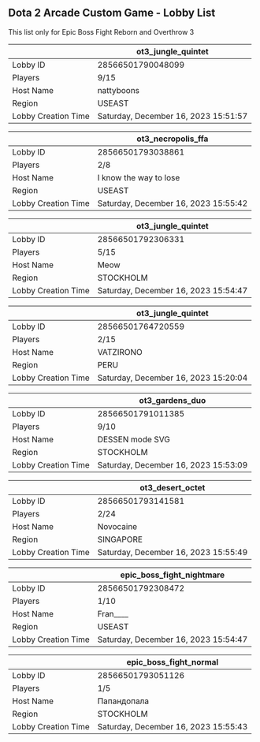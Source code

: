 ## Dota 2 Arcade Custom Game - Lobby List

This list only for Epic Boss Fight Reborn and Overthrow 3

|  | ot3_jungle_quintet |
| ------ | ------ |
| Lobby ID | 28566501790048099 |
| Players | 9/15 |
| Host Name | nattyboons |
| Region | USEAST |
| Lobby Creation Time | Saturday, December 16, 2023 15:51:57 |


|  | ot3_necropolis_ffa |
| ------ | ------ |
| Lobby ID | 28566501793038861 |
| Players | 2/8 |
| Host Name | I know the way to lose |
| Region | USEAST |
| Lobby Creation Time | Saturday, December 16, 2023 15:55:42 |


|  | ot3_jungle_quintet |
| ------ | ------ |
| Lobby ID | 28566501792306331 |
| Players | 5/15 |
| Host Name | Meow |
| Region | STOCKHOLM |
| Lobby Creation Time | Saturday, December 16, 2023 15:54:47 |


|  | ot3_jungle_quintet |
| ------ | ------ |
| Lobby ID | 28566501764720559 |
| Players | 2/15 |
| Host Name | VATZIRONO |
| Region | PERU |
| Lobby Creation Time | Saturday, December 16, 2023 15:20:04 |


|  | ot3_gardens_duo |
| ------ | ------ |
| Lobby ID | 28566501791011385 |
| Players | 9/10 |
| Host Name | DESSEN mode SVG |
| Region | STOCKHOLM |
| Lobby Creation Time | Saturday, December 16, 2023 15:53:09 |


|  | ot3_desert_octet |
| ------ | ------ |
| Lobby ID | 28566501793141581 |
| Players | 2/24 |
| Host Name | Novocaine |
| Region | SINGAPORE |
| Lobby Creation Time | Saturday, December 16, 2023 15:55:49 |


|  | epic_boss_fight_nightmare |
| ------ | ------ |
| Lobby ID | 28566501792308472 |
| Players | 1/10 |
| Host Name | Fran____ |
| Region | USEAST |
| Lobby Creation Time | Saturday, December 16, 2023 15:54:47 |


|  | epic_boss_fight_normal |
| ------ | ------ |
| Lobby ID | 28566501793051126 |
| Players | 1/5 |
| Host Name | Папандопала |
| Region | STOCKHOLM |
| Lobby Creation Time | Saturday, December 16, 2023 15:55:43 |


